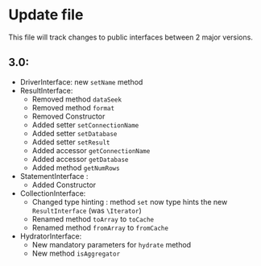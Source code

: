 # Update file
This file will track changes to public interfaces between 2 major versions.

## 3.0:
* DriverInterface: new ```setName``` method
* ResultInterface:
    * Removed method ```dataSeek```
    * Removed method ```format```
    * Removed Constructor
    * Added setter ```setConnectionName```
    * Added setter ```setDatabase```
    * Added setter ```setResult```
    * Added accessor ```getConnectionName```
    * Added accessor ```getDatabase```
    * Added method ```getNumRows```
* StatementInterface :
    * Added Constructor
* CollectionInterface:
    * Changed type hinting : method ```set``` now type hints the new ```ResultInterface``` (was ```\Iterator```)
    * Renamed method ```toArray``` to ```toCache```
    * Renamed method ```fromArray``` to ```fromCache```
* HydratorInterface:
    * New mandatory parameters for ```hydrate``` method
    * New method ```isAggregator```
